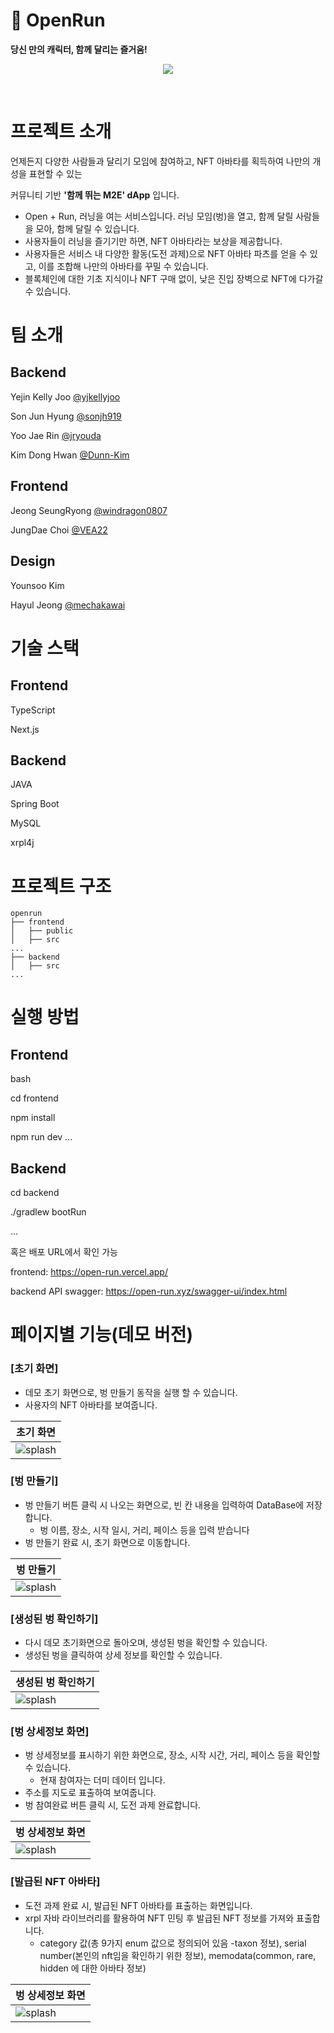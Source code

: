 # **🏃 OpenRun** 

**당신 만의 캐릭터, 함께 달리는 즐거움!**
<p align="center">
<img src="https://github.com/user-attachments/assets/e96fa83f-a005-4ff9-96c3-67cd9c71e8d2">
</p>
<br>

# 프로젝트 소개

언제든지 다양한 사람들과 달리기 모임에 참여하고, NFT 아바타를 획득하여 나만의 개성을 표현할 수 있는 

커뮤니티 기반 **'함께 뛰는 M2E' dApp** 입니다.

- Open + Run, 러닝을 여는 서비스입니다. 러닝 모임(벙)을 열고, 함께 달릴 사람들을 모아, 함께 달릴 수 있습니다.
- 사용자들이 러닝을 즐기기만 하면, NFT 아바타라는 보상을 제공합니다.
- 사용자들은 서비스 내 다양한 활동(도전 과제)으로 NFT 아바타 파츠를 얻을 수 있고, 이를 조합해 나만의 아바타를 꾸밀 수 있습니다.
- 블록체인에 대한 기초 지식이나 NFT 구매 없이, 낮은 진입 장벽으로 NFT에 다가갈 수 있습니다.

# 팀 소개
## Backend
Yejin Kelly Joo [@yjkellyjoo](https://github.com/yjkellyjoo)

Son Jun Hyung [@sonjh919](https://github.com/sonjh919)

Yoo Jae Rin [@jryouda](https://github.com/jryouda)

Kim Dong Hwan [@Dunn-Kim](https://github.com/Dunn-Kim)

## Frontend
Jeong SeungRyong [@windragon0807](https://github.com/windragon0807)

JungDae Choi [@VEA22](https://github.com/VEA22)
## Design
Younsoo Kim

Hayul Jeong [@mechakawai](https://github.com/mechakawai)

# 기술 스택

## Frontend

TypeScript

Next.js

## Backend

JAVA

Spring Boot

MySQL

xrpl4j

# 프로젝트 구조

```
openrun
├── frontend
│   ├── public
│   ├── src
...
├── backend
│   ├── src
...

```

# 실행 방법

## Frontend
bash 

cd frontend

npm install

npm run dev
...


## Backend

cd backend

./gradlew bootRun

...

혹은 배포 URL에서 확인 가능

frontend: https://open-run.vercel.app/

backend API swagger: https://open-run.xyz/swagger-ui/index.html

# 페이지별 기능(데모 버전)

### [초기 화면]

- 데모 초기 화면으로, 벙 만들기 동작을 실행 할 수 있습니다.
- 사용자의 NFT 아바타를 보여줍니다.

| 초기 화면 |
|----------|
|![splash](https://github.com/user-attachments/assets/4fb32841-4b33-4c9d-893d-45a4ae9a1212)|

### [벙 만들기]

- 벙 만들기 버튼 클릭 시 나오는 화면으로, 빈 칸 내용을 입력하여 DataBase에 저장합니다.
    - 벙 이름, 장소, 시작 일시, 거리, 페이스 등을 입력 받습니다
- 벙 만들기 완료 시, 초기 화면으로 이동합니다.

| 벙 만들기 |
|----------|
|![splash](https://github.com/user-attachments/assets/37114465-b887-4473-beb2-27a52a61ae67)|

### [생성된 벙 확인하기]

- 다시 데모 초기화면으로 돌아오며, 생성된 벙을 확인할 수 있습니다.
- 생성된 벙을 클릭하여 상세 정보를 확인할 수 있습니다.

| 생성된 벙 확인하기 |
|----------|
|![splash](https://github.com/user-attachments/assets/2b87828c-a880-4066-ab89-c1683d2a9d00)|

### [벙 상세정보 화면]

- 벙 상세정보를 표시하기 위한 화면으로, 장소, 시작 시간, 거리, 페이스 등을 확인할 수 있습니다.
  - 현재 참여자는 더미 데이터 입니다.
- 주소를 지도로 표출하여 보여줍니다.
- 벙 참여완료 버튼 클릭 시, 도전 과제 완료합니다.

| 벙 상세정보 화면 |
|----------|
|![splash](https://github.com/user-attachments/assets/851cdba8-cb57-43bd-b34c-42d6b45c53ee)|

### [발급된 NFT 아바타]

- 도전 과제 완료 시, 발급된 NFT 아바타를 표출하는 화면입니다. 
- xrpl 자바 라이브러리를 활용하여 NFT 민팅 후 발급된 NFT 정보를 가져와 표출합니다.
  - category 값(총 9가지 enum 값으로 정의되어 있음 -taxon 정보), serial number(본인의 nft임을 확인하기 위한 정보), memodata(common, rare, hidden 에 대한 아바타 정보)

| 벙 상세정보 화면 |
|----------|
|![splash](https://github.com/user-attachments/assets/a44a4966-9658-42d9-8c76-04645fd26dd8)|

